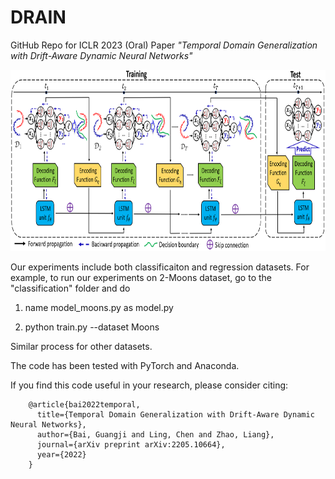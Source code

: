 # DRAIN
GitHub Repo for ICLR 2023 (Oral) Paper *"Temporal Domain Generalization with Drift-Aware Dynamic Neural Networks"*

<img src="./model_architecture.PNG" width="790" height="290">

Our experiments include both classificaiton and regression datasets. For example, to run our experiments on 2-Moons dataset, go to the "classification" folder and do

1. name model_moons.py as model.py

2. python train.py --dataset Moons

Similar process for other datasets.

The code has been tested with PyTorch and Anaconda.



If you find this code useful in your research, please consider citing:

        @article{bai2022temporal,
          title={Temporal Domain Generalization with Drift-Aware Dynamic Neural Networks},
          author={Bai, Guangji and Ling, Chen and Zhao, Liang},
          journal={arXiv preprint arXiv:2205.10664},
          year={2022}
        }
